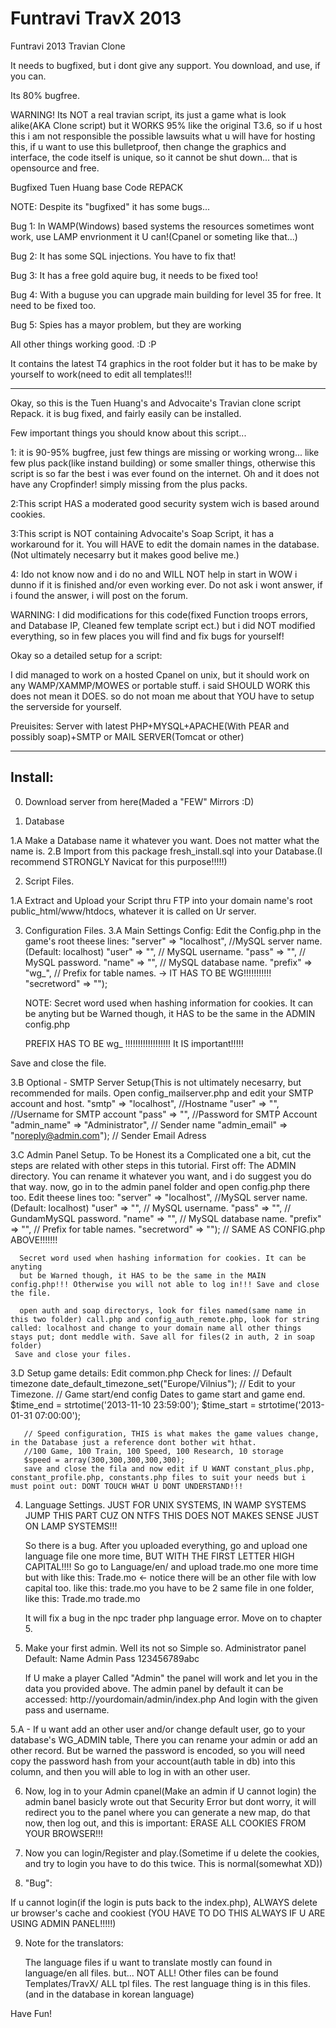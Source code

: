 Funtravi TravX 2013
==========

Funtravi 2013 Travian Clone

It needs to bugfixed, but i dont give any support. You download, and use, if you can. 

Its 80% bugfree.

WARNING! Its NOT a real travian script, its just a game what is look alike(AKA Clone script) but it WORKS 95% like the original T3.6, so if u host this i am not responsible the possible lawsuits what u will have for hosting this, if u want to use this bulletproof, then change the graphics and interface, the code itself is unique, so it cannot be shut down... that is opensource and free.



Bugfixed Tuen Huang base Code REPACK

NOTE: Despite its "bugfixed" it has some bugs... 

Bug 1: In WAMP(Windows) based systems the resources sometimes wont work, use LAMP envrionment it U can!(Cpanel or someting like that...)

Bug 2: It has some SQL injections. You have to fix that!

Bug 3: It has a free gold aquire bug, it needs to be fixed too!

Bug 4: With a buguse you can upgrade main building for level 35 for free. It need to be fixed too.

Bug 5: Spies has a mayor problem, but they are working

All other things working good. :D :P

It contains the latest T4 graphics in the root folder but it has to be make by yourself to work(need to edit all templates!!!

----------------------------------

Okay, so this is the Tuen Huang's and Advocaite's Travian clone script Repack.
it is bug fixed, and fairly easily can be installed.

Few important things you should know about this script...

1: it is 90-95% bugfree, just few things are missing or working wrong... 
like few plus pack(like instand building) or some smaller things, otherwise 
this script is so far the best i was ever found on the internet. 
Oh and it does not have any Cropfinder! simply missing from the plus packs.

2:This script HAS a moderated good security system wich is based around cookies.

3:This script is NOT containing Advocaite's Soap Script, it has a workaround for it. 
You will HAVE to edit the domain names in the database. (Not ultimately necesarry but 
it makes good belive me.)

4: Ido not know now and i do no and WILL NOT help in start in WOW i dunno if it is 
finished and/or even working ever. Do not ask i wont answer, if i found the answer, i 
will post on the forum.

WARNING: I did modifications for this code(fixed Function troops errors, and 
Database IP, Cleaned few template script ect.) but i did NOT modified everything, 
so in few places you will find and fix bugs for yourself!


Okay so a detailed setup for a script:

I did managed to work on a hosted Cpanel on unix, but it should work on any 
WAMP/XAMMP/MOWES or portable stuff. i said SHOULD WORK this does not mean it DOES.
so do not moan me about that YOU have to setup the serverside for yourself.

Preuisites:
Server with latest PHP+MYSQL+APACHE(With PEAR and possibly soap)+SMTP or 
MAIL SERVER(Tomcat or other)

--------------------
Install:
--------------------

0. Download server from here(Maded a "FEW" Mirrors :D)

1. Database

  1.A Make a Database name it whatever you want. Does not matter what the name is.
  2.B Import from this package fresh_install.sql into your Database.(I recommend 
    STRONGLY Navicat for this purpose!!!!!)

2. Script Files.

  1.A Extract and Upload your Script thru FTP into your domain name's root public_html/www/htdocs, 
    whatever it is called on Ur server.

3. Configuration Files.
  3.A Main Settings Config: Edit the Config.php in the game's root theese lines:
                "server"        => "localhost", //MySQL server name. (Default: localhost)
  	"user"          => "", // MySQL username.
		"pass"          => "", // MySQL password.
		"name"          => "", // MySQL database name.
		"prefix"        => "wg_", // Prefix for table names. -> IT HAS TO BE WG!!!!!!!!!!!
		"secretword"    => "");


      NOTE: Secret word used when hashing information for cookies. It can be anyting but be Warned though, it HAS to be the same in the ADMIN config.php

   PREFIX HAS TO BE wg_ !!!!!!!!!!!!!!!!!! It IS important!!!!!

Save and close the file.

   3.B Optional - SMTP Server Setup(This is not ultimately necesarry, but recommended for mails.
       Open config_mailserver.php and edit your SMTP account and host.
		"smtp"        	=> "localhost",  //Hostname
		"user"          => "",  //Username for SMTP account
		"pass"          => "",  //Password for SMTP Account
		"admin_name"    => "Administrator", // Sender name
		"admin_email"   => "noreply@admin.com");  // Sender Email Adress

  

   3.C Admin Panel Setup.
       To be Honest its a Complicated one a bit, cut the steps are related with other steps in this tutorial.
       First off: The ADMIN directory. You can rename it whatever you want, and i do suggest you do that way.
       now, go in to the admin panel folder and open config.php there too.
       Edit theese lines too: 
		"server"        => "localhost", //MySQL server name. (Default: localhost)
		"user"          => "", // MySQL username.
		"pass"          => "", // GundamMySQL password.
		"name"          => "", // MySQL database name.
		"prefix"        => "", // Prefix for table names.
		"secretword"    => ""); // SAME AS CONFIG.php ABOVE!!!!!!!


      Secret word used when hashing information for cookies. It can be anyting        
      but be Warned though, it HAS to be the same in the MAIN config.php!!! Otherwise you will not able to log in!!! Save and close the file.

      open auth and soap directorys, look for files named(same name in this two folder) call.php and config_auth_remote.php, look for string called: localhost and change to your domain name all other things stays put; dont meddle with. Save all for files(2 in auth, 2 in soap folder)
     Save and close your files.


  3.D Setup game details: Edit common.php
      Check for lines:
      // Default timezone
      date_default_timezone_set("Europe/Vilnius"); // Edit to your Timezone.
      // Game start/end config Dates to game start and game end.
      $time_end   = strtotime('2013-11-10 23:59:00');
      $time_start = strtotime('2013-01-31 07:00:00');

       // Speed configuration, THIS is what makes the game values change, in the Database just a reference dont bother wit hthat.
       //100 Game, 100 Train, 100 Speed, 100 Research, 10 storage
       $speed = array(300,300,300,300,300);
       save and close the fila and now edit if U WANT constant_plus.php, constant_profile.php, constants.php files to suit your needs but i must point out: DONT TOUCH WHAT U DONT UNDERSTAND!!!


4. Language Settings. JUST FOR UNIX SYSTEMS, IN WAMP SYSTEMS JUMP THIS PART CUZ ON NTFS THIS DOES NOT MAKES SENSE JUST ON LAMP SYSTEMS!!!

      So there is a bug. After you uploaded everything, go and upload one language file one more time, BUT WITH THE       FIRST LETTER HIGH CAPITAL!!!! So go to Language/en/ and upload trade.mo one more time but with like this:
      Trade.mo <- notice there will be an other file with low capital too. like this: trade.mo
      you have to be 2 same file in one folder, like this:
      Trade.mo
      trade.mo

      It will fix a bug in the npc trader php language error. Move on to chapter 5.


5. Make your first admin. Well its not so Simple so.
   Administrator panel Default:
   Name Admin
   Pass 123456789abc

   If U make a player Called "Admin" the panel will work and let you in the data you provided above. The admin    panel by default it can be accessed: http://yourdomain/admin/index.php And login with the given pass and    username.

 5.A - If u want add an other user and/or change default user, go to your database's WG_ADMIN table, There you can rename your admin or add an other record. But be warned the password is encoded, so you will need copy the password hash from your account(auth table in db) into this column, and then you will able to log in with an other user.


6. Now, log in to your Admin cpanel(Make an admin if U cannot login) the admin banel basicly wrote out that Security Error but dont worry, it will redirect you to the panel where you can generate a new map, do that now, then log out, and this is important: ERASE ALL COOKIES FROM YOUR BROWSER!!!

7. Now you can login/Register and play.(Sometime if u delete the cookies, and try to login you have to do this twice. This is normal(somewhat XD))


8. "Bug":

If u cannot login(if the login is puts back to the index.php), ALWAYS delete ur browser's cache and cookiest (YOU HAVE TO DO THIS ALWAYS IF U ARE USING ADMIN PANEL!!!!!)

9. Note for the translators: 

   The language files if u want to translate mostly can found in language/en all files. but...
   NOT ALL! Other files can be found Templates/TravX/ ALL tpl files. The rest language thing is
   in this files.(and in the database in korean language)


Have Fun!

